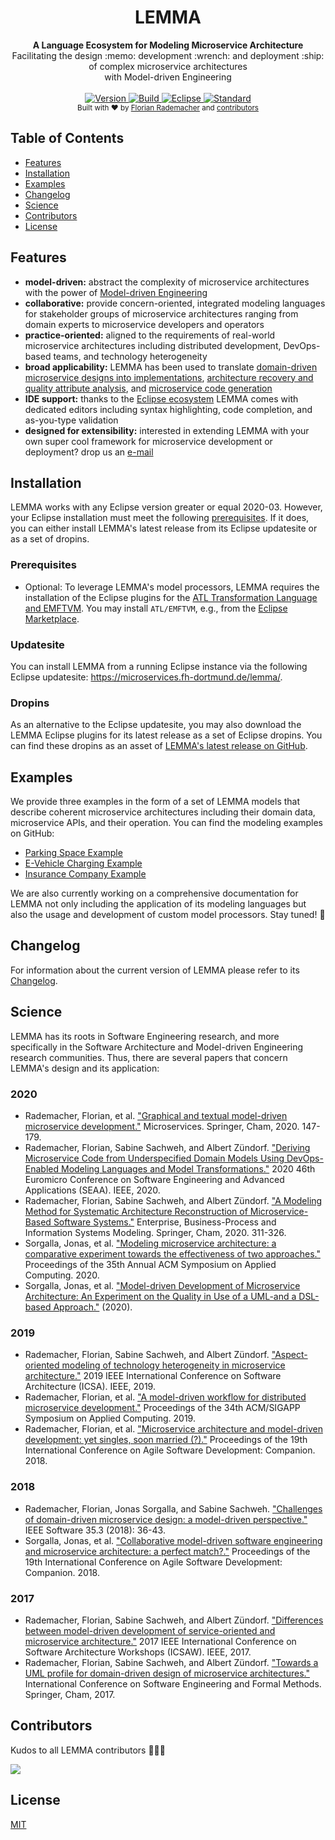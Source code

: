 <h1 align="center">LEMMA</h1>

<div align="center">
  <strong>A Language Ecosystem for Modeling Microservice Architecture</strong>
</div>
<div align="center">
  Facilitating the design :memo: development :wrench: and deployment :ship: of complex microservice architectures<br/> with Model-driven Engineering
</div>

<br />

<div align="center">
  <!-- Version -->
  <a href="https://img.shields.io/github/tag/SeelabFhdo/lemma?label=version">
    <img src="https://img.shields.io/github/tag/SeelabFhdo/lemma?label=version&style=flat-square"
      alt="Version" />
  </a>
  <!-- Build -->
  <a href="https://build.seelab.fh-dortmund.de/job/SeelabFhdo/job/lemma/job/master/">
    <img src="https://build.seelab.fh-dortmund.de/buildStatus/icon?job=SeelabFhdo%2Flemma%2Fmaster&style=flat-square"
      alt="Build" />
  </a>
  <!-- Eclipse -->
  <a href="https://img.shields.io/badge/eclipse-%3E%3D%202020--03-green">
    <img src="https://img.shields.io/badge/eclipse-%3E%3D%202020--03-green?style=flat-square"
      alt="Eclipse" />
  </a>
  <!-- License -->
  <a href="(https://img.shields.io/github/license/SeelabFhdo/lemma">
    <img src="https://img.shields.io/github/license/SeelabFhdo/lemma?style=flat-square"
      alt="Standard" />
  </a>
</div>

<div align="center">
  <sub>Built with ❤︎ by
  <a href="https://github.com/frademacher">Florian Rademacher</a> and
  <a href="https://github.com/SeelabFhdo/lemma/graphs/contributors">
    contributors
  </a>
</div>

## Table of Contents
- [Features](#features)
- [Installation](#installation)
- [Examples](#examples)
- [Changelog](#changelog)
- [Science](#science)
- [Contributors](#contributors)
- [License](#license)

## Features
- **model-driven:** abstract the complexity of microservice architectures with the power of [Model-driven Engineering](https://en.wikipedia.org/wiki/Model-driven_engineering)
- **collaborative:** provide concern-oriented, integrated modeling languages for stakeholder groups of microservice architectures ranging from domain experts to microservice developers and operators
- **practice-oriented:** aligned to the requirements of real-world microservice architectures including distributed development, DevOps-based teams, and technology heterogeneity
- **broad applicability:** LEMMA has been used to translate [domain-driven microservice designs into implementations](https://ieeexplore.ieee.org/document/9226287), [architecture recovery and quality attribute analysis](https://link.springer.com/chapter/10.1007/978-3-030-49418-6_21), and [microservice code generation](https://link.springer.com/chapter/10.1007/978-3-030-31646-4_7)
- **IDE support:** thanks to the [Eclipse ecosystem](https://www.eclipse.org) LEMMA comes with dedicated editors including syntax highlighting, code completion, and as-you-type validation
- **designed for extensibility:** interested in extending LEMMA with your own super cool framework for microservice development or deployment? drop us an [e-mail](mailto:florian.rademacher@fh-dortmund.de)

## Installation
LEMMA works with any Eclipse version greater or equal 2020-03. However, your Eclipse installation must meet the following [prerequisites](#prerequisites). If it does, you can either install LEMMA's latest release from its Eclipse updatesite or as a set of dropins.

### Prerequisites
- Optional: To leverage LEMMA's model processors, LEMMA requires the installation of the Eclipse plugins for the [ATL Transformation Language and EMFTVM](https://www.eclipse.org/atl/). You may install `ATL/EMFTVM`, e.g., from the [Eclipse Marketplace](https://marketplace.eclipse.org/content/atlemftvm).

### Updatesite
You can install LEMMA from a running Eclipse instance via the following Eclipse updatesite: https://microservices.fh-dortmund.de/lemma/.

### Dropins
As an alternative to the Eclipse updatesite, you may also download the LEMMA Eclipse plugins for its latest release as a set of Eclipse dropins. You can find these dropins as an asset of [LEMMA's latest release on GitHub](https://github.com/SeelabFhdo/lemma/releases).

## Examples
We provide three examples in the form of a set of LEMMA models that describe coherent microservice architectures including their domain data, microservice APIs, and their operation. You can find the modeling examples on GitHub:
- [Parking Space Example](https://github.com/SeelabFhdo/lemma/tree/master/examples/parking-spaces)
- [E-Vehicle Charging Example](https://github.com/SeelabFhdo/lemma/tree/master/examples/e-vehicle-charging)
- [Insurance Company Example](https://github.com/SeelabFhdo/lemma/tree/master/examples/insurance-company)

We are also currently working on a comprehensive documentation for LEMMA not only including the application of its modeling languages but also the usage and development of custom model processors. Stay tuned! :guitar:

## Changelog
For information about the current version of LEMMA please refer to its [Changelog](https://github.com/SeelabFhdo/lemma/blob/master/CHANGELOG.md).

## Science
LEMMA has its roots in Software Engineering research, and more specifically in the Software Architecture and Model-driven Engineering research communities. Thus, there are several papers that concern LEMMA's design and its application:

### 2020
- Rademacher, Florian, et al. ["Graphical and textual model-driven microservice development."](https://link.springer.com/chapter/10.1007/978-3-030-31646-4_7) Microservices. Springer, Cham, 2020. 147-179.
- Rademacher, Florian, Sabine Sachweh, and Albert Zündorf. ["Deriving Microservice Code from Underspecified Domain Models Using DevOps-Enabled Modeling Languages and Model Transformations."](https://ieeexplore.ieee.org/abstract/document/9226287) 2020 46th Euromicro Conference on Software Engineering and Advanced Applications (SEAA). IEEE, 2020.
- Rademacher, Florian, Sabine Sachweh, and Albert Zündorf. ["A Modeling Method for Systematic Architecture Reconstruction of Microservice-Based Software Systems."](https://link.springer.com/chapter/10.1007/978-3-030-49418-6_21) Enterprise, Business-Process and Information Systems Modeling. Springer, Cham, 2020. 311-326.
- Sorgalla, Jonas, et al. ["Modeling microservice architecture: a comparative experiment towards the effectiveness of two approaches."](https://dl.acm.org/doi/abs/10.1145/3341105.3374065) Proceedings of the 35th Annual ACM Symposium on Applied Computing. 2020.
- Sorgalla, Jonas, et al. ["Model-driven Development of Microservice Architecture: An Experiment on the Quality in Use of a UML-and a DSL-based Approach."](https://kobra.uni-kassel.de/handle/123456789/11912) (2020).

### 2019
- Rademacher, Florian, Sabine Sachweh, and Albert Zündorf. ["Aspect-oriented modeling of technology heterogeneity in microservice architecture."](https://ieeexplore.ieee.org/abstract/document/8703913) 2019 IEEE International Conference on Software Architecture (ICSA). IEEE, 2019.
- Rademacher, Florian, et al. ["A model-driven workflow for distributed microservice development."](https://dl.acm.org/doi/abs/10.1145/3297280.3300182) Proceedings of the 34th ACM/SIGAPP Symposium on Applied Computing. 2019.
- Rademacher, Florian, et al. ["Microservice architecture and model-driven development: yet singles, soon married (?)."](https://dl.acm.org/doi/abs/10.1145/3234152.3234193) Proceedings of the 19th International Conference on Agile Software Development: Companion. 2018.

### 2018
- Rademacher, Florian, Jonas Sorgalla, and Sabine Sachweh. ["Challenges of domain-driven microservice design: a model-driven perspective."](https://ieeexplore.ieee.org/abstract/document/8354426) IEEE Software 35.3 (2018): 36-43.
- Sorgalla, Jonas, et al. ["Collaborative model-driven software engineering and microservice architecture: a perfect match?."](https://dl.acm.org/doi/abs/10.1145/3234152.3234194) Proceedings of the 19th International Conference on Agile Software Development: Companion. 2018.

### 2017
- Rademacher, Florian, Sabine Sachweh, and Albert Zündorf. ["Differences between model-driven development of service-oriented and microservice architecture."](https://ieeexplore.ieee.org/abstract/document/7958454) 2017 IEEE International Conference on Software Architecture Workshops (ICSAW). IEEE, 2017.
- Rademacher, Florian, Sabine Sachweh, and Albert Zündorf. ["Towards a UML profile for domain-driven design of microservice architectures."](https://link.springer.com/chapter/10.1007/978-3-319-74781-1_17) International Conference on Software Engineering and Formal Methods. Springer, Cham, 2017.

## Contributors
Kudos to all LEMMA contributors :tada::tada::tada:

<a href="https://github.com/SeelabFhdo/lemma/graphs/contributors">
    <img src="https://contributors-img.web.app/image?repo=SeelabFhdo/lemma" />
</a>

## License
[MIT](https://github.com/SeelabFhdo/lemma/blob/master/LICENSE)
